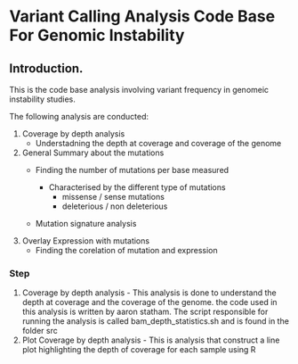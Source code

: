 # Variant Calling Analysis Code Base For Genomic Instability 


## Introduction.

This is the code base analysis involving variant frequency in genomeic instability studies. 

The following analysis are conducted:

1. Coverage by depth analysis
	- Understadning the depth at coverage and coverage of the genome
2. General Summary about the mutations	
	- Finding the number of mutations per base measured
		- Characterised by the different type of mutations	
			- missense / sense mutations
			- deleterious / non deleterious

	- Mutation signature analysis
3. Overlay Expression with mutations
	- Finding the corelation of mutation and expression 




### Step

1. Coverage by depth analysis - This analysis is done to understand the depth at coverage and the coverage of the genome.
   the code used in this analysis is written by aaron statham. The script responsible for running the analysis is called bam_depth_statistics.sh and is found in the folder src
2. Plot Coverage by depth analysis -  This is analysis that construct a line plot highlighting the depth of coverage for each sample using R





